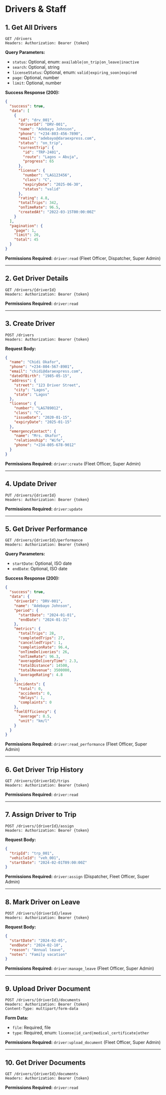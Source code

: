 # Drivers & Staff

## 1. Get All Drivers
```http
GET /drivers
Headers: Authorization: Bearer {token}
```

**Query Parameters:**
- `status`: Optional, enum: `available|on_trip|on_leave|inactive`
- `search`: Optional, string
- `licenseStatus`: Optional, enum: `valid|expiring_soon|expired`
- `page`: Optional, number
- `limit`: Optional, number

**Success Response (200):**
```json
{
  "success": true,
  "data": [
    {
      "id": "drv_001",
      "driverId": "DRV-001",
      "name": "Adebayo Johnson",
      "phone": "+234-803-456-7890",
      "email": "adebayo@daraexpress.com",
      "status": "on_trip",
      "currentTrip": {
        "id": "TRP-2401",
        "route": "Lagos → Abuja",
        "progress": 65
      },
      "license": {
        "number": "LAG123456",
        "class": "C",
        "expiryDate": "2025-06-30",
        "status": "valid"
      },
      "rating": 4.8,
      "totalTrips": 342,
      "onTimeRate": 96.5,
      "createdAt": "2022-03-15T00:00:00Z"
    }
  ],
  "pagination": {
    "page": 1,
    "limit": 20,
    "total": 45
  }
}
```

**Permissions Required:** `driver:read` (Fleet Officer, Dispatcher, Super Admin)

---

## 2. Get Driver Details
```http
GET /drivers/{driverId}
Headers: Authorization: Bearer {token}
```

**Permissions Required:** `driver:read`

---

## 3. Create Driver
```http
POST /drivers
Headers: Authorization: Bearer {token}
```

**Request Body:**
```json
{
  "name": "Chidi Okafor",
  "phone": "+234-804-567-8901",
  "email": "chidi@daraexpress.com",
  "dateOfBirth": "1985-05-15",
  "address": {
    "street": "123 Driver Street",
    "city": "Lagos",
    "state": "Lagos"
  },
  "license": {
    "number": "LAG789012",
    "class": "C",
    "issueDate": "2020-01-15",
    "expiryDate": "2025-01-15"
  },
  "emergencyContact": {
    "name": "Mrs. Okafor",
    "relationship": "Wife",
    "phone": "+234-805-678-9012"
  }
}
```

**Permissions Required:** `driver:create` (Fleet Officer, Super Admin)

---

## 4. Update Driver
```http
PUT /drivers/{driverId}
Headers: Authorization: Bearer {token}
```

**Permissions Required:** `driver:update`

---

## 5. Get Driver Performance
```http
GET /drivers/{driverId}/performance
Headers: Authorization: Bearer {token}
```

**Query Parameters:**
- `startDate`: Optional, ISO date
- `endDate`: Optional, ISO date

**Success Response (200):**
```json
{
  "success": true,
  "data": {
    "driverId": "DRV-001",
    "name": "Adebayo Johnson",
    "period": {
      "startDate": "2024-01-01",
      "endDate": "2024-01-31"
    },
    "metrics": {
      "totalTrips": 28,
      "completedTrips": 27,
      "cancelledTrips": 1,
      "completionRate": 96.4,
      "onTimeDeliveries": 26,
      "onTimeRate": 96.3,
      "averageDeliveryTime": 2.3,
      "totalDistance": 14500,
      "totalRevenue": 3500000,
      "averageRating": 4.8
    },
    "incidents": {
      "total": 0,
      "accidents": 0,
      "delays": 1,
      "complaints": 0
    },
    "fuelEfficiency": {
      "average": 8.5,
      "unit": "km/l"
    }
  }
}
```

**Permissions Required:** `driver:read_performance` (Fleet Officer, Super Admin)

---

## 6. Get Driver Trip History
```http
GET /drivers/{driverId}/trips
Headers: Authorization: Bearer {token}
```

**Permissions Required:** `driver:read`

---

## 7. Assign Driver to Trip
```http
POST /drivers/{driverId}/assign
Headers: Authorization: Bearer {token}
```

**Request Body:**
```json
{
  "tripId": "trp_001",
  "vehicleId": "veh_001",
  "startDate": "2024-02-01T09:00:00Z"
}
```

**Permissions Required:** `driver:assign` (Dispatcher, Fleet Officer, Super Admin)

---

## 8. Mark Driver on Leave
```http
POST /drivers/{driverId}/leave
Headers: Authorization: Bearer {token}
```

**Request Body:**
```json
{
  "startDate": "2024-02-05",
  "endDate": "2024-02-10",
  "reason": "Annual leave",
  "notes": "Family vacation"
}
```

**Permissions Required:** `driver:manage_leave` (Fleet Officer, Super Admin)

---

## 9. Upload Driver Document
```http
POST /drivers/{driverId}/documents
Headers: Authorization: Bearer {token}
Content-Type: multipart/form-data
```

**Form Data:**
- `file`: Required, file
- `type`: Required, enum: `license|id_card|medical_certificate|other`

**Permissions Required:** `driver:upload_document` (Fleet Officer, Super Admin)

---

## 10. Get Driver Documents
```http
GET /drivers/{driverId}/documents
Headers: Authorization: Bearer {token}
```

**Permissions Required:** `driver:read`
